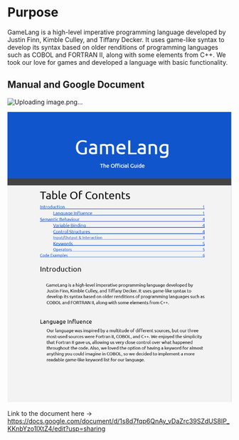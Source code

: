 # Purpose

GameLang is a high-level imperative programming language developed by Justin Finn, Kimble Culley, and Tiffany Decker. It uses game-like syntax to develop its syntax based on older renditions of programming languages such as COBOL and FORTRAN II, along with some elements from C++. We took our love for games and developed a language with basic functionality. 

## Manual and Google Document
![Uploading image.png…]()

![screenshot](gamelang.png)

Link to the document here -> https://docs.google.com/document/d/1s8d7fqp6QnAy_vDaZrc39SZdUS8IP_KKnbYzo1lXtZ4/edit?usp=sharing
